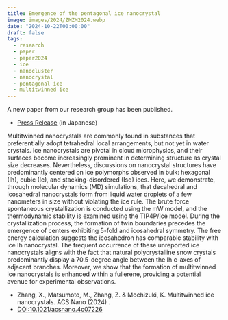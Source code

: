 ```yaml
---
title: Emergence of the pentagonal ice nanocrystal
image: images/2024/ZMZM2024.webp
date: "2024-10-22T00:00:00"
draft: false
tags:
  - research
  - paper
  - paper2024
  - ice
  - nanocluster
  - nanocrystal
  - pentagonal ice
  - multitwinned ice
---
```


A new paper from our research group has been published.

- [Press Release](http://www.okayama-u.ac.jp/tp/release/release_id1303.html) (in Japanese)

Multitwinned nanocrystals are commonly found in substances that preferentially adopt tetrahedral local arrangements, but not yet in water crystals. Ice nanocrystals are pivotal in cloud microphysics, and their surfaces become increasingly prominent in determining structure as crystal size decreases. Nevertheless, discussions on nanocrystal structures have predominantly centered on ice polymorphs observed in bulk: hexagonal (Ih), cubic (Ic), and stacking-disordered (Isd) ices. Here, we demonstrate, through molecular dynamics (MD) simulations, that decahedral and icosahedral nanocrystals form from liquid water droplets of a few nanometers in size without violating the ice rule. The brute force spontaneous crystallization is conducted using the mW model, and the thermodynamic stability is examined using the TIP4P/Ice model. During the crystallization process, the formation of twin boundaries precedes the emergence of centers exhibiting 5-fold and icosahedral symmetry. The free energy calculation suggests the icosahedron has comparable stability with ice Ih nanocrystal. The frequent occurrence of these unreported ice nanocrystals aligns with the fact that natural polycrystalline snow crystals predominantly display a 70.5-degree angle between the Ih c-axes of adjacent branches. Moreover, we show that the formation of multitwinned ice nanocrystals is enhanced within a fullerene, providing a potential avenue for experimental observations.

- Zhang, X., Matsumoto, M., Zhang, Z. & Mochizuki, K. Multitwinned ice nanocrystals. ACS Nano (2024) .
- [DOI:10.1021/acsnano.4c07226](https://doi.org/10.1021/acsnano.4c07226)
